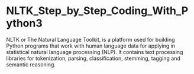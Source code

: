 # NLTK_Step_by_Step_Coding_With_Python3
NLTK or The Natural Language Toolkit, is a platform used for building Python programs that work with human language data for applying in statistical natural language processing (NLP). It contains text processing libraries for tokenization, parsing, classification, stemming, tagging and semantic reasoning.
